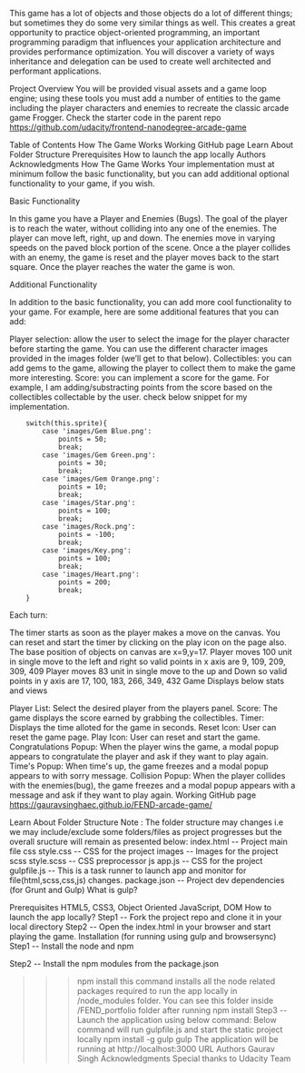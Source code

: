 This game has a lot of objects and those objects do a lot of different things; but sometimes they do some very similar things as well. This creates a great opportunity to practice object-oriented programming, an important programming paradigm that influences your application architecture and provides performance optimization. You will discover a variety of ways inheritance and delegation can be used to create well architected and performant applications.

Project Overview You will be provided visual assets and a game loop engine; using these tools you must add a number of entities to the game including the player characters and enemies to recreate the classic arcade game Frogger. Check the starter code in the parent repo https://github.com/udacity/frontend-nanodegree-arcade-game

Table of Contents
How The Game Works
Working GitHub page
Learn About Folder Structure
Prerequisites
How to launch the app locally
Authors
Acknowledgments
How The Game Works
Your implementation must at minimum follow the basic functionality, but you can add additional optional functionality to your game, if you wish.

Basic Functionality

In this game you have a Player and Enemies (Bugs). The goal of the player is to reach the water, without colliding into any one of the enemies. The player can move left, right, up and down. The enemies move in varying speeds on the paved block portion of the scene. Once a the player collides with an enemy, the game is reset and the player moves back to the start square. Once the player reaches the water the game is won.

Additional Functionality

In addition to the basic functionality, you can add more cool functionality to your game. For example, here are some additional features that you can add:

Player selection: allow the user to select the image for the player character before starting the game. You can use the different character images provided in the images folder (we’ll get to that below). Collectibles: you can add gems to the game, allowing the player to collect them to make the game more interesting. Score: you can implement a score for the game. For example, I am adding/substracting points from the score based on the collectibles collectable by the user. check below snippet for my implementation.

		switch(this.sprite){
			case 'images/Gem Blue.png':
				points = 50;
				break;
			case 'images/Gem Green.png':
				points = 30;
				break;
			case 'images/Gem Orange.png':
				points = 10;
				break;
			case 'images/Star.png':
				points = 100;
				break;
			case 'images/Rock.png':
				points = -100;
				break;
			case 'images/Key.png':
				points = 100;
				break;
			case 'images/Heart.png':
				points = 200;
				break;
		}
Each turn:

The timer starts as soon as the player makes a move on the canvas. You can reset and start the timer by clicking on the play icon on the page also.
The base position of objects on canvas are x=9,y=17.
Player moves 100 unit in single move to the left and right so valid points in x axis are 9, 109, 209, 309, 409
Player moves 83 unit in single move to the up and Down so valid points in y axis are 17, 100, 183, 266, 349, 432
Game Displays below stats and views

Player List: Select the desired player from the players panel.
Score: The game displays the score earned by grabbing the collectibles.
Timer: Displays the time alloted for the game in seconds.
Reset Icon: User can reset the game page.
Play Icon: User can reset and start the game.
Congratulations Popup: When the player wins the game, a modal popup appears to congratulate the player and ask if they want to play again.
Time's Popup: When time's up, the game freezes and a modal popup appears to with sorry message.
Collision Popup: When the player collides with the enemies(bug), the game freezes and a modal popup appears with a message and ask if they want to play again.
Working GitHub page
https://gauravsinghaec.github.io/FEND-arcade-game/

Learn About Folder Structure
Note : The folder structure may changes i.e we may include/exclude some folders/files
as project progresses but the overall sructure will remain as presented below:
index.html -- Project main file
css
style.css -- CSS for the project
images	-- Images for the project
scss
style.scss -- CSS preprocessor
js
app.js -- CSS for the project
gulpfile.js -- This is a task runner to launch app and monitor for file(html,scss,css,js) changes.
package.json -- Project dev dependencies (for Grunt and Gulp)
What is gulp?

Prerequisites
HTML5, CSS3, Object Oriented JavaScript, DOM
How to launch the app locally?
Step1 -- Fork the project repo and clone it in your local directory
Step2 -- Open the index.html in your browser and start playing the game.
Installation (for running using gulp and browsersync)
Step1 -- Install the node and npm

Step2 -- Install the npm modules from the package.json

>>> npm install
this command installs all the node related packages required to run the app locally in
/node_modules folder. You can see this folder inside /FEND_portfolio folder after running npm install
Step3 -- Launch the application using below command:
Below command will run gulpfile.js and start the static project locally
>>> npm install -g gulp
>>> gulp
The application will be running at http://localhost:3000 URL
Authors
Gaurav Singh
Acknowledgments
Special thanks to Udacity Team